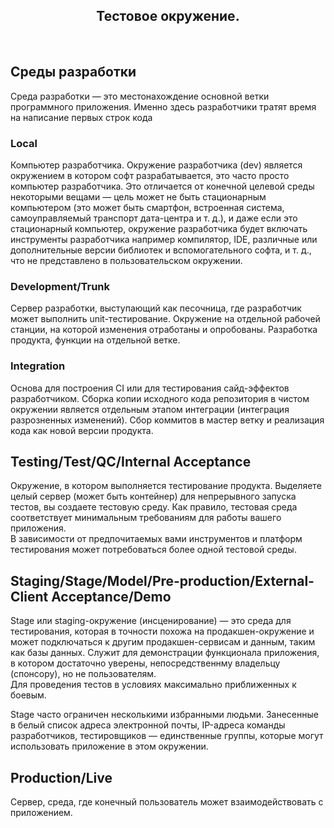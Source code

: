<div align="center">
<H2> Тестовое окружение.</H2>
</div>
<br>

## Среды разработки ## 
Среда разработки — это местонахождение основной ветки программного приложения. Именно здесь разработчики тратят время на написание первых строк кода
### Local ###
Компьютер разработчика. Окружение разработчика (dev) является окружением в котором софт разрабатывается, это часто просто компьютер разработчика.
Это отличается от конечной целевой среды некоторыми вещами — цель может не быть стационарным компьютером (это может быть смартфон, встроенная система,
самоуправляемый транспорт дата-центра и т. д.), и даже если это стационарный компьютер, окружение разработчика будет включать инструменты разработчика например компилятор,
IDE, различные или дополнительные версии библиотек и вспомогательного софта, и т. д., что не представлено в пользовательском окружении.

### Development/Trunk ###

Сервер разработки, выступающий как песочница, где разработчик может выполнить unit-тестирование.
Окружение на отдельной рабочей станции, на которой изменения отработаны и опробованы.
Разработка продукта, функции на отдельной ветке.

### Integration ###

Основа для построения CI или для тестирования сайд-эффектов разработчиком.
Сборка копии исходного кода репозитория в чистом окружении является отдельным этапом интеграции (интеграция разрозненных изменений).
Сбор коммитов в мастер ветку и реализация кода как новой версии продукта.

## Testing/Test/QC/Internal Acceptance ##

Окружение, в котором выполняется тестирование продукта. Выделяете целый сервер (может быть контейнер) для непрерывного запуска тестов,
вы создаете тестовую среду. Как правило, тестовая среда соответствует минимальным требованиям для работы вашего приложения.  
В зависимости от предпочитаемых вами инструментов и платформ тестирования может потребоваться более одной тестовой среды.

## Staging/Stage/Model/Pre-production/External-Client Acceptance/Demo ##

Stage или staging-окружение (инсценирование) — это среда для тестирования, которая в точности похожа на продакшен-окружение
и может подключаться к другим продакшен-сервисам и данным, таким как базы данных.
Служит для демонстрации функционала приложения, в котором достаточно уверены, непосредственнму владельцу (спонсору),
но не пользователям.  
Для проведения тестов в условиях максимально приближенных к боевым.  

Stage часто ограничен несколькими избранными людьми. Занесенные в белый список адреса электронной почты,
IP-адреса команды разработчиков, тестировщиков — единственные группы, которые могут использовать приложение в этом окружении. 

 
## Production/Live ##

Сервер, среда, где конечный пользователь может взаимодействовать с приложением.
